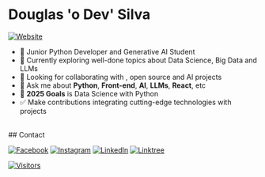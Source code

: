<h1>Douglas 'o Dev' Silva</h1>

[![Website](https://img.shields.io/badge/One-Rocketseat-%238c3691?style=for-the-badge&logo=rocket&logoColor=ffffff)](https://app.rocketseat.com.br/rocketid/douglasodev)

<!-- <center><a href="https://app.rocketseat.com.br/me/douglasodev"><img src="https://app.rocketseat.com.br/api/rocketid/share?slug=douglasodev&type=card" width="280" alt="Douglas P. Silva's Rocket ID"/></a></center><br> -->

- 🐍 Junior Python Developer and Generative AI Student
- 🌱 Currently exploring well-done topics about Data Science, Big Data and LLMs
- 🤝 Looking for collaborating with , open source and AI projects
- 💬 Ask me about **Python**, **Front-end**, **AI**, **LLMs**, **React**, etc
- 🥅 **2025 Goals** is Data Science with Python
- ✅ Make contributions integrating cutting-edge technologies with projects
<br>
## Contact

[![Facebook](https://img.shields.io/badge/Facebook-1877F2?style=for-the-badge&logo=facebook&logoColor=white)](https://facebook.com/douglasodev) [![Instagram](https://img.shields.io/badge/Instagram-E4405F?style=for-the-badge&logo=instagram&logoColor=white)](https://instagram.com/douglasodev) [![LinkedIn](https://img.shields.io/badge/LinkedIn-0077B5?style=for-the-badge&logo=linkedin&logoColor=white)](https://linkedin.com/in/douglasodev) [![Linktree](https://img.shields.io/badge/linktree-1de9b6?style=for-the-badge&logo=linktree&logoColor=white)](https://linktr.ee/douglasodev) <br>

[![Visitors](https://komarev.com/ghpvc/?username=douglasodev&color=8234e9)](https://github.com/douglasodev)